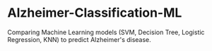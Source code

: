 # Alzheimer-Classification-ML
Comparing Machine Learning models (SVM, Decision Tree, Logistic Regression, KNN) to predict Alzheimer's disease.
